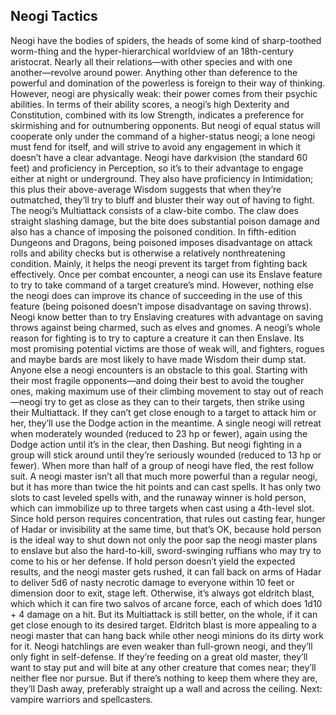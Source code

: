 ## Neogi Tactics

Neogi have the bodies of spiders, the heads of some kind of sharp-toothed worm-thing and the hyper-hierarchical worldview of an 18th-century aristocrat. Nearly all their relations—with other species and with one another—revolve around power. Anything other than deference to the powerful and domination of the powerless is foreign to their way of thinking.
However, neogi are physically weak: their power comes from their psychic abilities. In terms of their ability scores, a neogi’s high Dexterity and Constitution, combined with its low Strength, indicates a preference for skirmishing and for outnumbering opponents. But neogi of equal status will cooperate only under the command of a higher-status neogi; a lone neogi must fend for itself, and will strive to avoid any engagement in which it doesn’t have a clear advantage.
Neogi have darkvision (the standard 60 feet) and proficiency in Perception, so it’s to their advantage to engage either at night or underground. They also have proficiency in Intimidation; this plus their above-average Wisdom suggests that when they’re outmatched, they’ll try to bluff and bluster their way out of having to fight.
The neogi’s Multiattack consists of a claw-bite combo. The claw does straight slashing damage, but the bite does substantial poison damage and also has a chance of imposing the poisoned condition. In fifth-edition Dungeons and Dragons, being poisoned imposes disadvantage on attack rolls and ability checks but is otherwise a relatively nonthreatening condition. Mainly, it helps the neogi prevent its target from fighting back effectively.
Once per combat encounter, a neogi can use its Enslave feature to try to take command of a target creature’s mind. However, nothing else the neogi does can improve its chance of succeeding in the use of this feature (being poisoned doesn’t impose disadvantage on saving throws). Neogi know better than to try Enslaving creatures with advantage on saving throws against being charmed, such as elves and gnomes.
A neogi’s whole reason for fighting is to try to capture a creature it can then Enslave. Its most promising potential victims are those of weak will, and fighters, rogues and maybe bards are most likely to have made Wisdom their dump stat. Anyone else a neogi encounters is an obstacle to this goal. Starting with their most fragile opponents—and doing their best to avoid the tougher ones, making maximum use of their climbing movement to stay out of reach—neogi try to get as close as they can to their targets, then strike using their Multiattack. If they can’t get close enough to a target to attack him or her, they’ll use the Dodge action in the meantime.
A single neogi will retreat when moderately wounded (reduced to 23 hp or fewer), again using the Dodge action until it’s in the clear, then Dashing. But neogi fighting in a group will stick around until they’re seriously wounded (reduced to 13 hp or fewer). When more than half of a group of neogi have fled, the rest follow suit.
A neogi master isn’t all that much more powerful than a regular neogi, but it has more than twice the hit points and can cast spells. It has only two slots to cast leveled spells with, and the runaway winner is hold person, which can immobilize up to three targets when cast using a 4th-level slot. Since hold person requires concentration, that rules out casting fear, hunger of Hadar or invisibility at the same time, but that’s OK, because hold person is the ideal way to shut down not only the poor sap the neogi master plans to enslave but also the hard-to-kill, sword-swinging ruffians who may try to come to his or her defense.
If hold person doesn’t yield the expected results, and the neogi master gets rushed, it can fall back on arms of Hadar to deliver 5d6 of nasty necrotic damage to everyone within 10 feet or dimension door to exit, stage left. Otherwise, it’s always got eldritch blast, which which it can fire two salvos of arcane force, each of which does 1d10 + 4 damage on a hit. But its Multiattack is still better, on the whole, if it can get close enough to its desired target. Eldritch blast is more appealing to a neogi master that can hang back while other neogi minions do its dirty work for it.
Neogi hatchlings are even weaker than full-grown neogi, and they’ll only fight in self-defense. If they’re feeding on a great old master, they’ll want to stay put and will bite at any other creature that comes near; they’ll neither flee nor pursue. But if there’s nothing to keep them where they are, they’ll Dash away, preferably straight up a wall and across the ceiling.
Next: vampire warriors and spellcasters.
